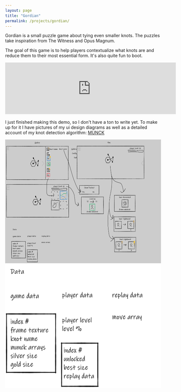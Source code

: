 ```yaml
---
layout: page
title: "Gordian"
permalink: /projects/gordian/
---
```

Gordian is a small puzzle game about tying even smaller knots. The puzzles take inspiration from The Witness and Opus Magnum.

The goal of this game is to help players contextualize what knots are and reduce them to their most essential form. It's also quite fun to boot.

<iframe src="https://itch.io/embed/1759770?linkback=true&amp;bg_color=9a9da0&amp;fg_color=1a1d20&amp;link_color=fcb75a&amp;border_color=84898d" width="552" height="167" frameborder="0"><a href="https://chonkershq.itch.io/gordian">Gordian by Chonkers HQ</a></iframe>

I just finished making this demo, so I don't have a ton to write yet. To make up for it I have pictures of my ui design diagrams as well as a detailed account of my knot detection algorithm: [MUNCK](https://docs.google.com/document/d/12isSWXShy_WF7h9Zc-I2DHJOmNN-t_tfV2iYJuIETSs/edit?usp=sharing)

<img src="/assets/img/gordian/ui_diagram.png" alt="drawing" height="400"/>

<img src="/assets/img/gordian/data.png" alt="drawing" height="400"/>
